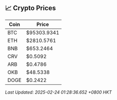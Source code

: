 ## 📈 Crypto Prices

| Coin | Price |
| ---- | ----- |
| BTC | $95303.9341 |
| ETH | $2810.5761 |
| BNB | $653.2464 |
| CRV | $0.5092 |
| ARB | $0.4786 |
| OKB | $48.5338 |
| DOGE | $0.2422 |

_Last Updated: 2025-02-24 01:28:36.652 +0800 HKT_